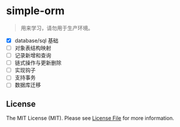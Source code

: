 # simple-orm

> 用来学习，请勿用于生产环境。

- [x] database/sql 基础
- [ ] 对象表结构映射
- [ ] 记录新增和查询
- [ ] 链式操作与更新删除
- [ ] 实现钩子
- [ ] 支持事务
- [ ] 数据库迁移

## License

The MIT License (MIT). Please see [License File](LICENSE) for more information.
